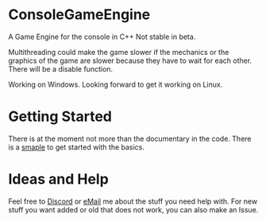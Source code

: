 # ConsoleGameEngine

A Game Engine for the console in C++ 
Not stable in beta.

Multithreading could make the game slower if the mechanics or the graphics of the game are slower because they have to wait for each other.
There will be a disable function.

Working on Windows.
Looking forward to get it working on Linux.


# Getting Started

There is at the moment not more than the documentary in the code.
There is a [smaple](ConsoleGameEngine/Sample.cpp) to get started with the basics.

# Ideas and Help

Feel free to [Discord](https://discord.gg/TwdM5wCzav) or [eMail](mailto:code@nprommi.de) me about the stuff you need help with. 
For new stuff you want added or old that does not work, you can also make an Issue. 
